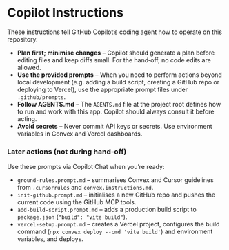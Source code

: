 # Copilot Instructions

These instructions tell GitHub Copilot’s coding agent how to operate on this repository.

- **Plan first; minimise changes** – Copilot should generate a plan before editing files and keep diffs small. For the hand‑off, no code edits are allowed.
- **Use the provided prompts** – When you need to perform actions beyond local development (e.g. adding a build script, creating a GitHub repo or deploying to Vercel), use the appropriate prompt files under `.github/prompts`.
- **Follow AGENTS.md** – The `AGENTS.md` file at the project root defines how to run and work with this app. Copilot should always consult it before acting.
- **Avoid secrets** – Never commit API keys or secrets. Use environment variables in Convex and Vercel dashboards.

### Later actions (not during hand‑off)

Use these prompts via Copilot Chat when you’re ready:

- `ground-rules.prompt.md` – summarises Convex and Cursor guidelines from `.cursorrules` and `convex.instructions.md`.
- `init-github.prompt.md` – initialises a new GitHub repo and pushes the current code using the GitHub MCP tools.
- `add-build-script.prompt.md` – adds a production build script to `package.json` (`"build": "vite build"`).
- `vercel-setup.prompt.md` – creates a Vercel project, configures the build command (`npx convex deploy --cmd 'vite build'`) and environment variables, and deploys.